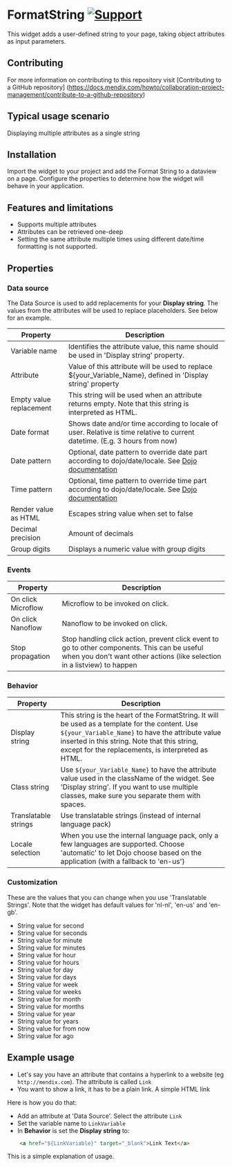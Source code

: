 # FormatString [![Support](https://img.shields.io/badge/Mendix%20Support%3A-Platform-green.svg)](https://docs.mendix.com/community/app-store/app-store-content-support)

This widget adds a user-defined string to your page, taking object attributes as input parameters.

## Contributing
For more information on contributing to this repository visit [Contributing to a GitHub repository] (https://docs.mendix.com/howto/collaboration-project-management/contribute-to-a-github-repository)

## Typical usage scenario

Displaying multiple attributes as a single string

## Installation

Import the widget to your project and add the Format String to a dataview on a page. Configure the properties to determine how the widget will behave in your application.

## Features and limitations

- Supports multiple attributes
- Attributes can be retrieved one-deep
- Setting the same attribute multiple times using different date/time formatting is not supported.

## Properties

### Data source

The Data Source is used to add replacements for your **Display string**. The values from the attributes will be used to replace placeholders. See below for an example.

| Property | Description |
| --- | --- |
| Variable name | Identifies the attribute value, this name should be used in 'Display string' property. |
| Attribute | Value of this attribute will be used to replace ${your_Variable_Name}, defined in 'Display string' property |
| Empty value replacement | This string will be used when an attribute returns empty. Note that this string is interpreted as HTML. |
| Date format | Shows date and/or time according to locale of user. Relative is time relative to current datetime. (E.g. 3 hours from now) |
| Date pattern | Optional, date pattern to override date part according to dojo/date/locale. See [Dojo documentation](https://dojotoolkit.org/reference-guide/1.10/dojo/date/locale/format.html#attributes) |
| Time pattern | Optional, time pattern to override time part according to dojo/date/locale. See [Dojo documentation](https://dojotoolkit.org/reference-guide/1.10/dojo/date/locale/format.html#attributes) |
| Render value as HTML | Escapes string value when set to false |
| Decimal precision | Amount of decimals |
| Group digits | Displays a numeric value with group digits |

### Events

| Property | Description |
| --- | --- |
| On click Microflow | Microflow to be invoked on click. |
| On click Nanoflow | Nanoflow to be invoked on click. |
| Stop propagation | Stop handling click action, prevent click event to go to other components. This can be useful when you don't want other actions (like selection in a listview) to happen |

### Behavior

| Property | Description |
| --- | --- |
| Display string | This string is the heart of the FormatString. It will be used as a template for the content. Use `${your_Variable_Name}` to have the attribute value inserted in this string. Note that this string, except for the replacements, is interpreted as HTML. |
| Class string | Use `${your_Variable_Name}` to have the attribute value used in the className of the widget. See 'Display string'. If you want to use multiple classes, make sure you separate them with spaces. |
| Translatable strings | Use translatable strings (instead of internal language pack) |
| Locale selection | When you use the internal language pack, only a few languages are supported. Choose 'automatic' to let Dojo choose based on the application (with a fallback to 'en-us') |

### Customization

These are the values that you can change when you use 'Translatable Strings'. Note that the widget has default values for 'nl-nl', 'en-us' and 'en-gb'.

* String value for second
* String value for seconds
* String value for minute
* String value for minutes
* String value for hour
* String value for hours
* String value for day
* String value for days
* String value for week
* String value for weeks
* String value for month
* String value for months
* String value for year
* String value for years
* String value for from now
* String value for ago

## Example usage

* Let's say you have an attribute that contains a hyperlink to a website (eg `http://mendix.com`). The attribute is called `Link`
* You want to show a link, it has to be a plain link. A simple HTML link

Here is how you do that:

* Add an attribute at 'Data Source'. Select the attribute `Link`
* Set the variable name to `LinkVariable`
* In **Behavior** is set the **Display string** to:

```html
    <a href="${LinkVariable}" target="_blank">Link Text</a>
```

This is a simple explanation of usage.
